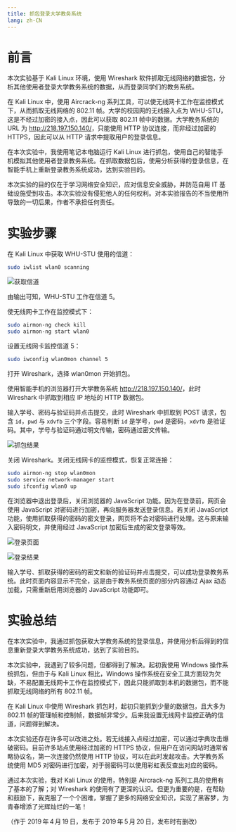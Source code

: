 ```yaml
---
title: 抓包登录大学教务系统
lang: zh-CN
---
```


# 前言

本次实验基于 Kali Linux 环境，使用 Wireshark 软件抓取无线网络的数据包，分析其他使用者登录大学教务系统的数据，从而登录同学们的教务系统。

在 Kali Linux 中，使用 Aircrack-ng 系列工具，可以使无线网卡工作在监控模式下，从而抓取无线网络的 802.11 帧。大学的校园网的无线接入点为 WHU-STU，这是不经过加密的接入点，因此可以获取 802.11 帧中的数据。大学教务系统的 URL 为 <http://218.197.150.140/>，只能使用 HTTP 协议连接，而非经过加密的 HTTPS，因此可以从 HTTP 请求中提取用户的登录信息。

在本次实验中，我使用笔记本电脑运行 Kali Linux 进行抓包，使用自己的智能手机模拟其他使用者登录教务系统。在抓取数据包后，使用分析获得的登录信息，在智能手机上重新登录教务系统成功，达到实验目的。

本次实验的目的仅在于学习网络安全知识，应对信息安全威胁，并防范自用 IT 基础设施受到攻击。本次实验没有侵犯他人的任何权利。对本实验报告的不当使用所导致的一切后果，作者不承担任何责任。

# 实验步骤

在 Kali Linux 中获取 WHU-STU 使用的信道：

```sh
sudo iwlist wlan0 scanning
```

![获取信道](scr3.png)

由输出可知，WHU-STU 工作在信道 5。

使无线网卡工作在监控模式下：

```sh
sudo airmon-ng check kill
sudo airmon-ng start wlan0
```

设置无线网卡监控信道 5：

```sh
sudo iwconfig wlan0mon channel 5
```

打开 Wireshark，选择 wlan0mon 开始抓包。

使用智能手机的浏览器打开大学教务系统 <http://218.197.150.140/>，此时 Wireshark 中抓取到相应 IP 地址的 HTTP 数据包。

输入学号、密码与验证码并点击提交，此时 Wireshark 中抓取到 POST 请求，包含 `id`，`pwd` 与 `xdvfb` 三个字段。容易判断 `id` 是学号，`pwd` 是密码，`xdvfb` 是验证码。其中，学号与验证码通过明文传输，密码通过密文传输。

![抓包结果](scr2.png)

关闭 Wireshark。关闭无线网卡的监控模式，恢复正常连接：

```sh
sudo airmon-ng stop wlan0mon
sudo service network-manager start
sudo ifconfig wlan0 up
```

在浏览器中退出登录后，关闭浏览器的 JavaScript 功能。因为在登录前，网页会使用 JavaScript 对密码进行加密，再向服务器发送登录信息。若关闭 JavaScript 功能，使用抓取获得的密码的密文登录，网页将不会对密码进行处理。这与原来输入密码明文，并使用经过 JavaScript 加密后生成的密文登录等效。

![登录页面](mob1.jpg)

![登录结果](mob2.png)

输入学号、抓取获得的密码的密文和新的验证码并点击提交，可以成功登录教务系统。此时页面内容显示不完全，这是由于教务系统页面的部分内容通过 Ajax 动态加载，只需重新启用浏览器的 JavaScript 功能即可。

# 实验总结

在本次实验中，我通过抓包获取大学教务系统的登录信息，并使用分析后得到的信息重新登录大学教务系统成功，达到了实验目的。

本次实验中，我遇到了较多问题，但都得到了解决。起初我使用 Windows 操作系统抓包，但由于与 Kali Linux 相比，Windows 操作系统在安全工具方面较为欠缺，不易配置无线网卡工作在监控模式下，因此只能抓取到本机的数据包，而不能抓取无线网络的所有 802.11 帧。

在 Kali Linux 中使用 Wireshark 抓包时，起初只能抓到少量的数据包，且大多为 802.11 帧的管理帧和控制帧，数据帧非常少。后来我设置无线网卡监控正确的信道，问题得到解决。

本次实验还存在许多可以改进之处。若无线接入点经过加密，可以通过字典攻击爆破密码。目前许多站点使用经过加密的 HTTPS 协议，但用户在访问网站时通常省略协议名，第一次连接仍然使用 HTTP 协议，可以在此时发起攻击。大学教务系统使用 MD5 对密码进行加密，对于弱密码可以使用彩虹表反查出对应的密码。

通过本次实验，我对 Kali Linux 的使用，特别是 Aircrack-ng 系列工具的使用有了基本的了解；对 Wireshark 的使用有了更深的认识。但更为重要的是，在帮助和鼓励下，我克服了一个个困难，掌握了更多的网络安全知识，实现了黑客梦，为青春增添了光辉灿烂的一笔！

（作于 2019&#8239;年&#8239;4&#8239;月&#8239;19&#8239;日，发布于 2019&#8239;年&#8239;5&#8239;月&#8239;20&#8239;日，发布时有删改）

